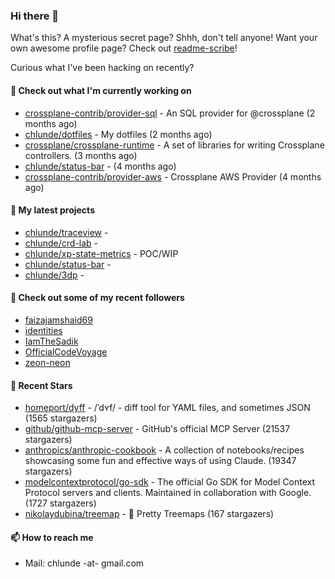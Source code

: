 ### Hi there 👋

What's this? A mysterious secret page? Shhh, don't tell anyone!
Want your own awesome profile page? Check out [readme-scribe](https://github.com/muesli/readme-scribe)!

Curious what I've been hacking on recently?

#### 👷 Check out what I'm currently working on

- [crossplane-contrib/provider-sql](https://github.com/crossplane-contrib/provider-sql) - An SQL provider for @crossplane (2 months ago)
- [chlunde/dotfiles](https://github.com/chlunde/dotfiles) - My dotfiles (2 months ago)
- [crossplane/crossplane-runtime](https://github.com/crossplane/crossplane-runtime) - A set of libraries for writing Crossplane controllers. (3 months ago)
- [chlunde/status-bar](https://github.com/chlunde/status-bar) -  (4 months ago)
- [crossplane-contrib/provider-aws](https://github.com/crossplane-contrib/provider-aws) - Crossplane AWS Provider (4 months ago)

#### 🌱 My latest projects

- [chlunde/traceview](https://github.com/chlunde/traceview) - 
- [chlunde/crd-lab](https://github.com/chlunde/crd-lab) - 
- [chlunde/xp-state-metrics](https://github.com/chlunde/xp-state-metrics) - POC/WIP
- [chlunde/status-bar](https://github.com/chlunde/status-bar) - 
- [chlunde/3dp](https://github.com/chlunde/3dp) - 



#### 👯 Check out some of my recent followers

- [faizajamshaid69](https://github.com/faizajamshaid69)
- [identities](https://github.com/identities)
- [IamTheSadik](https://github.com/IamTheSadik)
- [OfficialCodeVoyage](https://github.com/OfficialCodeVoyage)
- [zeon-neon](https://github.com/zeon-neon)

#### 🌟 Recent Stars

- [homeport/dyff](https://github.com/homeport/dyff) - /ˈdʏf/ - diff tool for YAML files, and sometimes JSON (1565 stargazers)
- [github/github-mcp-server](https://github.com/github/github-mcp-server) - GitHub&#39;s official MCP Server (21537 stargazers)
- [anthropics/anthropic-cookbook](https://github.com/anthropics/anthropic-cookbook) - A collection of notebooks/recipes showcasing some fun and effective ways of using Claude. (19347 stargazers)
- [modelcontextprotocol/go-sdk](https://github.com/modelcontextprotocol/go-sdk) - The official Go SDK for Model Context Protocol servers and clients. Maintained in collaboration with Google. (1727 stargazers)
- [nikolaydubina/treemap](https://github.com/nikolaydubina/treemap) - 🍬 Pretty Treemaps (167 stargazers)

#### 📫 How to reach me

- Mail: chlunde -at- gmail.com

